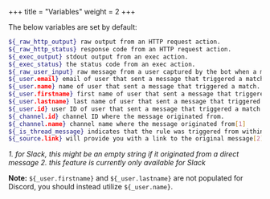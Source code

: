 +++
title = "Variables"
weight = 2
+++

The below variables are set by default:

```sh
${_raw_http_output} raw output from an HTTP request action.
${_raw_http_status} response code from an HTTP request action.
${_exec_output} stdout output from an exec action.
${_exec_status} the status code from an exec action.
${_raw_user_input} raw message from a user captured by the bot when a match is found.
${_user.email} email of user that sent a message that triggered a match.
${_user.name} name of user that sent a message that triggered a match.
${_user.firstname} first name of user that sent a message that triggered a match.
${_user.lastname} last name of user that sent a message that triggered a match.
${_user.id} user ID of user that sent a message that triggered a match.
${_channel.id} channel ID where the message originated from.
${_channel.name} channel name where the message originated from[1]
${_is_thread_message} indicates that the rule was triggered from within a message thread, returns "true" or "false"
${_source.link} will provide you with a link to the original message[2]
```

_1. for Slack, this might be an empty string if it originated from a direct message_
_2. this feature is currently only available for Slack_

**Note:** `${_user.firstname}` and `${_user.lastname}` are not populated for Discord, you should instead utilize `${_user.name}`.
